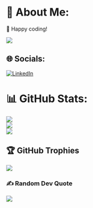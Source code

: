 # 💫 About Me:
💼 Happy coding!


[![](https://visitcount.itsvg.in/api?id=upi20&label=Profile%20Views&color=12&icon=5&pretty=false)](https://visitcount.itsvg.in)

## 🌐 Socials:
[![LinkedIn](https://img.shields.io/badge/LinkedIn-%230077B5.svg?logo=linkedin&logoColor=white)](https://linkedin.com/in/iseplutpinur)
# 📊 GitHub Stats:
![](https://github-readme-stats.vercel.app/api?username=van-grafity&theme=light&hide_border=false&include_all_commits=true&count_private=true)<br/>
![](https://github-readme-streak-stats.herokuapp.com/?user=van-grafity&theme=light&hide_border=false)<br/>
![](https://github-readme-stats.vercel.app/api/top-langs/?username=van-grafity&theme=light&hide_border=false&include_all_commits=true&count_private=true&layout=compact)

## 🏆 GitHub Trophies
![](https://github-profile-trophy.vercel.app/?username=van-grafity&theme=radical&no-frame=false&no-bg=true&margin-w=4)

### ✍️ Random Dev Quote
![](https://quotes-github-readme.vercel.app/api?type=horizontal&theme=radical)
